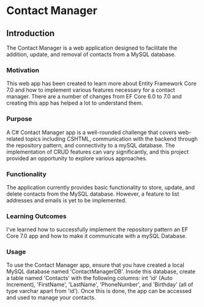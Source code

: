# Contact Manager
## Introduction
The Contact Manager is a web application designed to facilitate the addition, update, and removal of contacts from a MySQL database.

### Motivation
This web app has been created to learn more about Entity Framework Core 7.0 and how to implement various features necessary for a contact manager.
There are a number of changes from EF Core 6.0 to 7.0 and creating this app has helped a lot to understand them.

### Purpose
A C# Contact Manager app is a well-rounded challenge that covers web-related topics including CSHTML, communication with the backend through
the repository pattern, and connectivity to a mySQL database. 
The implementation of CRUD features can vary significantly, and this project provided an opportunity to explore various approaches.

### Functionality
The application currently provides basic functionality to store, update, and delete contacts from the MySQL database. 
However, a feature to list addresses and emails is yet to be implemented.

### Learning Outcomes
I've learned how to successfully implement the repository pattern an EF Core 7.0 app and how to make it communicate with a mySQL Database.

### Usage
To use the Contact Manager app, ensure that you have created a local MySQL database named 'ContactManagerDB'. 
Inside this database, create a table named 'Contacts' with the following columns: int 'id' (Auto Increment), 'FirstName', 'LastName', 'PhoneNumber', and 'Birthday' (all of type varchar apart from 'id'). 
Once this is done, the app can be accessed and used to manage your contacts.
